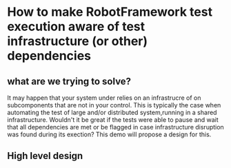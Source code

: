 # How to make RobotFramework test execution aware of test infrastructure (or other) dependencies
## what are we trying to solve?
It may happen that your system under relies on an infrastrucre of on subcomponents that are not in your control.
This is typically the case when automating the test of large and/or distributed system,running in a shared infrastructure.
Wouldn't it be great if the tests were able to pause and wait that all dependencies are met or be flagged in case infrastructure disruption was found during its exection? 
This demo will propose a design for this.
## High level design

